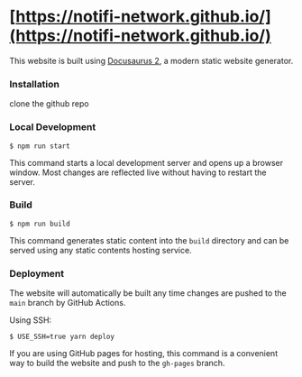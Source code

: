 # [https://notifi-network.github.io/](https://notifi-network.github.io/)

This website is built using [Docusaurus 2](https://docusaurus.io/), a modern static website generator.

### Installation

clone the github repo 

### Local Development

```
$ npm run start
```

This command starts a local development server and opens up a browser window. Most changes are reflected live without having to restart the server.

### Build

```
$ npm run build
```

This command generates static content into the `build` directory and can be served using any static contents hosting service.

### Deployment

The website will automatically be built any time changes are pushed to the `main` branch by GitHub Actions.

Using SSH:

```
$ USE_SSH=true yarn deploy
```

If you are using GitHub pages for hosting, this command is a convenient way to build the website and push to the `gh-pages` branch.
